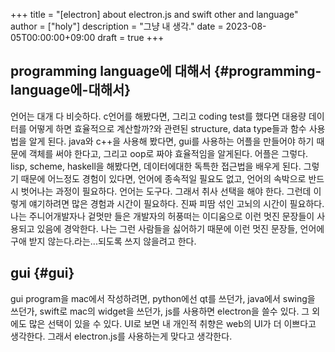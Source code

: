 +++
title = "[electron] about electron.js and swift other and language"
author = ["holy"]
description = "그냥 내 생각."
date = 2023-08-05T00:00:00+09:00
draft = true
+++

## programming language에 대해서 {#programming-language에-대해서}

언어는 대개 다 비슷하다. c언어를 해봤다면, 그리고 coding test를 했다면
대용량 데이터를 어떻게 하면 효율적으로 계산할까?와 관련된 structure,
data type들과 함수 사용법을 알게 된다. java와 c++을 사용해 봤다면,
gui를 사용하는 어플을 만들어야 하기 때문에 객체를 써야 한다고, 그리고
oop로 짜야 효율적임을 알게된다. 어플은 그렇다.  lisp, scheme,
haskell을 해봤다면, 데이터에대한 독특한 접근법을 배우게 된다. 그렇기
때문에 어느정도 경험이 있다면, 언어에 종속적일 필요도 없고, 언어의
속박으로 반드시 벗어나는 과정이 필요하다. 언어는 도구다. 그래서 취사
선택을 해야 한다. 그런데 이렇게 얘기하려면 많은 경험과 시간이
필요하다. 진짜 피땀 섞인 고뇌의 시간이 필요하다. 나는 주니어개발자나
겉멋만 들은 개발자의 허풍떠는 이디움으로 이런 멋진 문장들이 사용되고
있음에 경악한다. 나는 그런 사람들을 싫어하기 때문에 이런 멋진 문장들,
언어에 구애 받지 않는다.라는...되도록 쓰지 않을려고 한다.


## gui {#gui}

gui program을 mac에서 작성하려면, python에선 qt를 쓰던가, java에서
swing을 쓰던가, swift로 mac의 widget을 쓰던가, js를 사용하면
electron을 쓸수 있다. 그 외에도 많은 선택이 있을 수 있다. UI로 보면 내
개인적 취향은 web의 UI가 더 이쁘다고 생각한다. 그래서 electron.js를
사용하는게 맞다고 생각한다.
